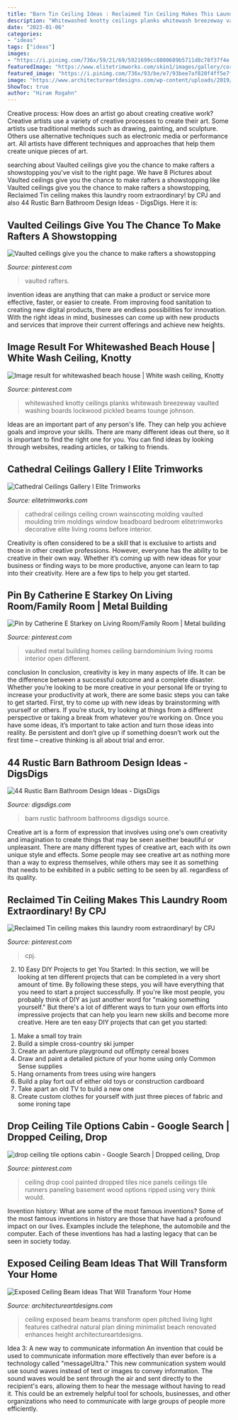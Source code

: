 ```yaml
---
title: "Barn Tin Ceiling Ideas : Reclaimed Tin Ceiling Makes This Laundry Room Extraordinary! By Cpj"
description: "Whitewashed knotty ceilings planks whitewash breezeway vaulted washing boards lockwood pickled beams tounge johnson"
date: "2023-01-06"
categories:
- "ideas"
tags: ["ideas"]
images:
- "https://i.pinimg.com/736x/59/21/69/5921699cc8080689b5711d8c78f37f4e.jpg"
featuredImage: "https://www.elitetrimworks.com/skin1/images/gallery/cornices/cathedral_ceilings/cath3.jpg"
featured_image: "https://i.pinimg.com/736x/93/be/e7/93bee7af820f4ff5e7f21cd57a013cdf.jpg"
image: "https://www.architectureartdesigns.com/wp-content/uploads/2019/06/beam-ceiling-5.jpg"
ShowToc: true
author: "Hiram Rogahn"
---
```



Creative process: How does an artist go about creating creative work?
Creative artists use a variety of creative processes to create their art. Some artists use traditional methods such as drawing, painting, and sculpture. Others use alternative techniques such as electronic media or performance art. All artists have different techniques and approaches that help them create unique pieces of art.

	

		
searching about Vaulted ceilings give you the chance to make rafters a showstopping you've visit to the right page. We have 8 Pictures about Vaulted ceilings give you the chance to make rafters a showstopping like Vaulted ceilings give you the chance to make rafters a showstopping, Reclaimed Tin ceiling makes this laundry room extraordinary! by CPJ and also 44 Rustic Barn Bathroom Design Ideas - DigsDigs. Here it is:
		
    
## Vaulted Ceilings Give You The Chance To Make Rafters A Showstopping

<img loading=lazy src="https://i.pinimg.com/736x/59/21/69/5921699cc8080689b5711d8c78f37f4e.jpg" onerror="this.onerror=null;this.src='https://tse1.mm.bing.net/th?id=OIP.SGZ5fj7aHpQ_LSrCs3T48gHaLK&amp;pid=15.1';" alt="Vaulted ceilings give you the chance to make rafters a showstopping">

_Source: pinterest.com_

>vaulted rafters. 

	

invention ideas are anything that can make a product or service more effective, faster, or easier to create. From improving food sanitation to creating new digital products, there are endless possibilities for innovation. With the right ideas in mind, businesses can come up with new products and services that improve their current offerings and achieve new heights.

    
## Image Result For Whitewashed Beach House | White Wash Ceiling, Knotty

<img loading=lazy src="https://i.pinimg.com/736x/8f/7c/25/8f7c25fc07380df92038a51395e007c0.jpg" onerror="this.onerror=null;this.src='https://tse2.mm.bing.net/th?id=OIP.HzsJyQo8yhVI919Jr9-G0AHaJ-&amp;pid=15.1';" alt="Image result for whitewashed beach house | White wash ceiling, Knotty">

_Source: pinterest.com_

>whitewashed knotty ceilings planks whitewash breezeway vaulted washing boards lockwood pickled beams tounge johnson. 

	

Ideas are an important part of any person's life. They can help you achieve goals and improve your skills. There are many different ideas out there, so it is important to find the right one for you. You can find ideas by looking through websites, reading articles, or talking to friends.

    
## Cathedral Ceilings Gallery I Elite Trimworks

<img loading=lazy src="https://www.elitetrimworks.com/skin1/images/gallery/cornices/cathedral_ceilings/cath3.jpg" onerror="this.onerror=null;this.src='https://tse1.mm.bing.net/th?id=OIP.7b9ofA6XYXfQBqGgHaBRawHaJ3&amp;pid=15.1';" alt="Cathedral Ceilings Gallery I Elite Trimworks">

_Source: elitetrimworks.com_

>cathedral ceilings ceiling crown wainscoting molding vaulted moulding trim moldings window beadboard bedroom elitetrimworks decorative elite living rooms before interior. 

	

Creativity is often considered to be a skill that is exclusive to artists and those in other creative professions. However, everyone has the ability to be creative in their own way. Whether it’s coming up with new ideas for your business or finding ways to be more productive, anyone can learn to tap into their creativity. Here are a few tips to help you get started.

    
## Pin By Catherine E Starkey On Living Room/Family Room | Metal Building

<img loading=lazy src="https://i.pinimg.com/736x/93/be/e7/93bee7af820f4ff5e7f21cd57a013cdf.jpg" onerror="this.onerror=null;this.src='https://tse1.mm.bing.net/th?id=OIP.-ju3mRc_Neoepc_g3BKTsgHaFj&amp;pid=15.1';" alt="Pin by Catherine E Starkey on Living Room/Family Room | Metal building">

_Source: pinterest.com_

>vaulted metal building homes ceiling barndominium living rooms interior open different. 

	

conclusion
In conclusion, creativity is key in many aspects of life. It can be the difference between a successful outcome and a complete disaster. Whether you’re looking to be more creative in your personal life or trying to increase your productivity at work, there are some basic steps you can take to get started.
First, try to come up with new ideas by brainstorming with yourself or others. If you’re stuck, try looking at things from a different perspective or taking a break from whatever you’re working on. Once you have some ideas, it’s important to take action and turn those ideas into reality. Be persistent and don’t give up if something doesn’t work out the first time – creative thinking is all about trial and error.

    
## 44 Rustic Barn Bathroom Design Ideas - DigsDigs

<img loading=lazy src="http://www.digsdigs.com/photos/rustic-barn-bathrooms-28-554x831.jpg" onerror="this.onerror=null;this.src='https://tse3.mm.bing.net/th?id=OIP.x2zgzCqYukvaxELfWc5h-gHaLH&amp;pid=15.1';" alt="44 Rustic Barn Bathroom Design Ideas - DigsDigs">

_Source: digsdigs.com_

>barn rustic bathroom bathrooms digsdigs source. 

	

Creative art is a form of expression that involves using one's own creativity and imagination to create things that may be seen aseither beautiful or unpleasant. There are many different types of creative art, each with its own unique style and effects. Some people may see creative art as nothing more than a way to express themselves, while others may see it as something that needs to be exhibited in a public setting to be seen by all. regardless of its quality.

    
## Reclaimed Tin Ceiling Makes This Laundry Room Extraordinary! By CPJ

<img loading=lazy src="https://i.pinimg.com/736x/47/9c/22/479c22a11cea919a3203c75ac96a756b--tin-ceilings-tins.jpg" onerror="this.onerror=null;this.src='https://tse3.mm.bing.net/th?id=OIP.rC3XRKH5qdHZ_xNvDX6oUgHaLG&amp;pid=15.1';" alt="Reclaimed Tin ceiling makes this laundry room extraordinary! by CPJ">

_Source: pinterest.com_

>cpj. 

	

2) 10 Easy DIY Projects to get You Started: In this section, we will be looking at ten different projects that can be completed in a very short amount of time. By following these steps, you will have everything that you need to start a project successfully.
If you're like most people, you probably think of DIY as just another word for "making something yourself." But there's a lot of different ways to turn your own efforts into impressive projects that can help you learn new skills and become more creative. Here are ten easy DIY projects that can get you started: 
1. Make a small toy train
2. Build a simple cross-country ski jumper
3. Create an adventure playground out ofEmpty cereal boxes
4. Draw and paint a detailed picture of your home using only Common Sense supplies
5. Hang ornaments from trees using wire hangers
6. Build a play fort out of either old toys or construction cardboard 
7. Take apart an old TV to build a new one 
8. Create custom clothes for yourself with just three pieces of fabric and some ironing tape 

    
## Drop Ceiling Tile Options Cabin - Google Search | Dropped Ceiling, Drop

<img loading=lazy src="https://i.pinimg.com/736x/c0/03/81/c0038113d60315ad6474bff1c4174533--drop-ceiling-tiles-vintage-circus.jpg" onerror="this.onerror=null;this.src='https://tse3.mm.bing.net/th?id=OIP.v7pBkNYBC4MXTE4Dq_A4-QHaJ3&amp;pid=15.1';" alt="drop ceiling tile options cabin - Google Search | Dropped ceiling, Drop">

_Source: pinterest.com_

>ceiling drop cool painted dropped tiles nice panels ceilings tile runners paneling basement wood options ripped using very think would. 

	

Invention history: What are some of the most famous inventions?
Some of the most famous inventions in history are those that have had a profound impact on our lives. Examples include the telephone, the automobile and the computer. Each of these inventions has had a lasting legacy that can be seen in society today.

    
## Exposed Ceiling Beam Ideas That Will Transform Your Home

<img loading=lazy src="https://www.architectureartdesigns.com/wp-content/uploads/2019/06/beam-ceiling-5.jpg" onerror="this.onerror=null;this.src='https://tse2.mm.bing.net/th?id=OIP.20TOxXSpS9LsBkX25COXdwHaKz&amp;pid=15.1';" alt="Exposed Ceiling Beam Ideas That Will Transform Your Home">

_Source: architectureartdesigns.com_

>ceiling exposed beam beams transform open pitched living light features cathedral natural plan dining minimalist beach renovated enhances height architectureartdesigns. 

	

Idea 3: A new way to communicate information
An invention that could be used to communicate information more effectively than ever before is a technology called "messageUltra." This new communication system would use sound waves instead of text or images to convey information. The sound waves would be sent through the air and sent directly to the recipient's ears, allowing them to hear the message without having to read it. This could be an extremely helpful tool for schools, businesses, and other organizations who need to communicate with large groups of people more efficiently.

